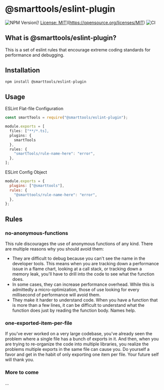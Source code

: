 # @smarttools/eslint-plugin

![NPM Version](https://img.shields.io/npm/v/%40smarttools%2Feslint-plugin)[!
[License: MIT](https://img.shields.io/badge/License-MIT-yellow.svg)](https://opensource.org/licenses/MIT)
![CI](https://github.com/DaveMBush/smart-eslint/actions/workflows/ci.yml/badge.svg)

## What is @smarttools/eslint-plugin?

This is a set of eslint rules that encourage extreme coding standards for performance and debugging.

## Installation

```bash
npm install @smarttools/eslint-plugin
```

## Usage

ESLint Flat-file Configuration

```javascript
const smartTools = require("@smarttools/eslint-plugin");

module.exports = [
  files: ["**/*.ts],
  plugins: {
    smartTools
  },
  rules: {
    "smartTools/rule-name-here": "error",
  },
];
```

ESLint Config Object

```javascript
module.exports = {
  plugins: ["@smarttools"],
  rules: {
    "@smarttools/rule-name-here": "error",
  },
};
```

## Rules

### no-anonymous-functions

This rule discourages the use of anonymous functions of any kind. There are multiple reasons why you should avoid them:

- They are difficult to debug because you can't see the name in the developer tools. This means when you are tracking down a performance issue in a flame chart, looking at a call stack, or tracking down a memory leak, you'll have to drill into the code to see what the function does.
- In some cases, they can increase performance overhead. While this is admittedly a micro-optimization, those of use looking for every millisecond of performance will avoid them.
- They make it harder to understand code. When you have a function that is more than a few lines, it can be difficult to understand what the function does just by reading the function body. Names help.

### one-exported-item-per-file

If you've ever worked on a very large codebase, you've already seen the problem where a single file has a bunch of exports in it. And then, when you are trying to re-organize the code into multiple libraries, you realize the problems multiple exports in the same file can cause you. Do yourself a favor and get in the habit of only exporting one item per file. Your future self will thank you.

### More to come

...
